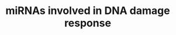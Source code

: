 ---
annotations:
- type: Pathway Ontology
  value: DNA repair pathway
- type: Pathway Ontology
  value: microRNA pathway
authors:
- J.krumeich
- Khanspers
- MaintBot
- MartijnVanIersel
- Andra
- Mkutmon
- Egonw
- Susan
description: MicroRNA clusters involved in de DNA damage response. Genes they regulated
  and genes that regulate them. All genes presented in this pathway can also be found
  in the pathway "DNA damage response(Homo sapiens)". More info can be found there.  Proteins
  on this pathway have targeted assays available via the [https://assays.cancer.gov/available_assays?wp_id=WP1545
  CPTAC Assay Portal].
last-edited: 2021-05-27
organisms:
- Homo sapiens
redirect_from:
- /index.php/Pathway:WP1545
- /instance/WP1545
schema-jsonld:
- '@context': https://schema.org/
  '@id': https://wikipathways.github.io/pathways/WP1545.html
  '@type': Dataset
  creator:
    '@type': Organization
    name: WikiPathways
  description: MicroRNA clusters involved in de DNA damage response. Genes they regulated
    and genes that regulate them. All genes presented in this pathway can also be
    found in the pathway "DNA damage response(Homo sapiens)". More info can be found
    there.  Proteins on this pathway have targeted assays available via the [https://assays.cancer.gov/available_assays?wp_id=WP1545
    CPTAC Assay Portal].
  keywords:
  - hsa-mir-23a
  - hsa-let-7a-1/7d cluster
  - hsa-mir-210
  - hsa-mir-17
  - hsa-mir-27b
  - hsa-mir-25
  - CCND1
  - hsa-mir-106b
  - hsa-mir-181a-1/181b-1 cluster
  - hsa-mir-222
  - hsa-mir-450b
  - RAD52
  - hsa-mir-424
  - hsa-mir-3074
  - hsa-mir-181b
  - CDKN1B
  - hsa-mir-449b
  - hsa-mir-223
  - hsa-mir-450a
  - hsa-mir-497
  - hsa-mir-374b
  - ATM
  - hsa-mir-15a
  - hsa-miR-222/221 cluster
  - CDKN1A
  - hsa-let-7a-3/7b cluster
  - hsa-mir-93
  - hsa-mir-92a-1
  - hsa-miR-449c/449a cluster
  - ABL1
  - hsa-mir-27a
  - hsa-mir-29a
  - hsa-miR-210 gene
  - hsa-mir-29c
  - hsa-mir-21
  - CCND3
  - hsa-let-7a
  - hsa-mir-330
  - hsa-mir-371
  - hsa-miR-195/497 cluster
  - hsa-mir-143/145 cluster
  - hsa-miR-17/92a-1 cluster
  - hsa-miR-424/450b cluster
  - hsa-mir-20a
  - hsa-mir-18a
  - hsa-let-7a-2/100 cluster
  - hsa-miR-223 gene
  - hsa-mir-372
  - hsa-let-7f
  - hsa-mir-373
  - hsa-miR-203 gene
  - H2AFX
  - hsa-mir-23b/24-1 cluster
  - CDK6
  - hsa-mir-449c
  - hsa-mir-16
  - hsa-mir-145
  - CCNE1
  - hsa-mir-15b/16-2 cluster
  - hsa-miR-330 gene
  - 'hsa-mir-19b-1 '
  - CDC25A2
  - TP53
  - hsa-miR-29b-2/29c cluster
  - hsa-mir-143
  - hsa-mir-503
  - hsa-miR-29b-1/29a cluster
  - hsa-mir-100
  - hsa-mir-371/373 cluster
  - hsa-mir-15a/16-1 cluster
  - hsa-mir-181a-2/181b-2 cluster
  - hsa-mir-19a
  - hsa-mir-29b-1
  - hsa-let-7d
  - hsa-mir-34b/34c cluster
  - hsa-miR-106b/25 cluster
  - hsa-mir-203
  - E2F1
  - hsa-mir-374b/421 cluster
  - hsa-mir-449a
  - c-Myc
  - hsa-mir-23a/24-2 cluster
  - hsa-mir-181a
  - hsa-mir-221
  - CREB1
  - hsa-mir-34c
  - hsa-mir-421
  - hsa-mir-15b
  - hsa-mir-34b
  - hsa-mir-542
  - hsa-miR-21gene
  - hsa-mir-23b
  - hsa-mir-24
  - hsa-let-7b
  - hsa-mir-195
  license: CC0
  name: miRNAs involved in DNA damage response
seo: CreativeWork
title: miRNAs involved in DNA damage response
wpid: WP1545
---